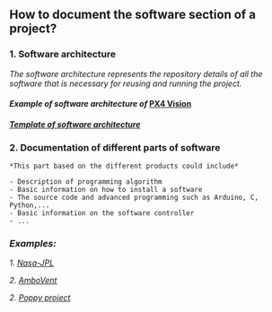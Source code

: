 ## **How to document the software section of a project?**

 ### **1. Software architecture**

*The software architecture represents the repository details of all the software that is necessary for reusing and running the project.*
 

#### *Example of software architecture of* [PX4 Vision](https://docs.px4.io/master/en/concept/architecture.html#px4-architectural-overview) 


#### *[Template of software architecture](https://app.diagrams.net/?libs=general;uml#G1MlfmgE-MK0jfELJd3EfE1epv03GCdpde)*

 ### **2. Documentation of different parts of software**

 ```
*This part based on the different products could include*

- Description of programming algorithm   
- Basic information on how to install a software
- The source code and advanced programming such as Arduino, C, Python,...
- Basic information on the software controller
- ...
 ```

### *Examples:* 

*1. [Nasa-JPL](https://github.com/nasa-jpl/open-source-rover/tree/master/software)*

*2. [AmboVent](https://github.com/AmboVent-1690-108/AmboVent/tree/master/3-Software)*

*2. [Poppy project](https://docs.poppy-project.org/en/installation/)*
